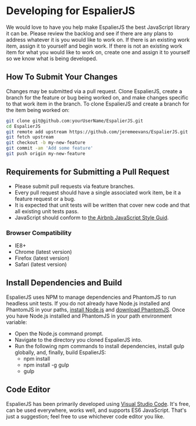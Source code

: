 # Developing for EspalierJS

We would love to have you help make EspalierJS the best JavaScript library it can be. Please review the backlog and see if there are 
any plans to address whatever it is you would like to work on. If there is an existing work item, assign it to yourself and begin work.
If there is not an existing work item for what you would like to work on, create one and assign it to yourself so we know what is
being developed.

## How To Submit Your Changes

Changes may be submitted via a pull request. Clone EspalierJS, create a branch for the feature or bug being worked on, and 
make changes specific to that work item in the branch. To clone EspalierJS and create a branch for the item being worked on:

```bash
git clone git@github.com:yourUserName/EspalierJS.git                    # Clone your fork
cd EspalierJS                                                           # Change directory
git remote add upstream https://github.com/jeremeevans/EspalierJS.git   # Assign original repository to a remote named 'upstream'
git fetch upstream                                                      # Pull in changes not present in your local repository
git checkout -b my-new-feature                                          # Create your feature branch
git commit -am 'Add some feature'                                       # Commit your changes
git push origin my-new-feature                                          # Push to the branch
```

## Requirements for Submitting a Pull Request

* Please submit pull requests via feature branches.
* Every pull request should have a single associated work item, be it a feature request or a bug.
* It is expected that unit tests will be written that cover new code and that all existing unit tests pass.
* JavaScript should conform to [the Airbnb JavaScript Style Guid](https://github.com/airbnb/javascript).

### Browser Compatibility

* IE8+
* Chrome (latest version)
* Firefox (latest version)
* Safari (latest version)

## Install Dependencies and Build

EspalierJS uses NPM to manage dependencies and PhantomJS to run headless unit tests. If you do not already have Node.js installed and
PhantomJS in your paths, [install Node.js](https://nodejs.org/) and [download PhantomJS](http://phantomjs.org/download.html). Once you 
have Node.js installed and PhantomJS in your path environment variable:

* Open the Node.js command prompt.
* Navigate to the directory you cloned EspalierJS into.
* Run the following npm commands to install dependencies, install gulp globally, and, finally, build EspalierJS:
  * npm install
  * npm install -g gulp
  * gulp

## Code Editor

EspalierJS has been primarily developed using [Visual Studio Code](https://code.visualstudio.com/). It's free, can be used everywhere, works well, and supports 
ES6 JavaScript. That's just a suggestion; feel free to use whichever code editor you like.